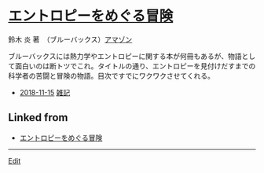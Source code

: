 # [エントロピーをめぐる冒険](エントロピーをめぐる冒険.md)

鈴木 炎 著　（ブルーバックス）[アマゾン](http://amzn.asia/d/7ZnDpTR)



ブルーバックスには熱力学やエントロピーに関する本が何冊もあるが、物語として面白いのは断トツでこれ。タイトルの通り、エントロピーを見付けだすまでの科学者の苦闘と冒険の物語。目次ですでにワクワクさせてくれる。




* [2018-11-15](2018-11-15.md)  [雑記](雑記.md) 


## Linked from

* [エントロピーをめぐる冒険](エントロピーをめぐる冒険.md)


----
[Edit](https://github.com/vitroid/vitroid.github.io/edit/master/MD/エントロピーをめぐる冒険.md)
